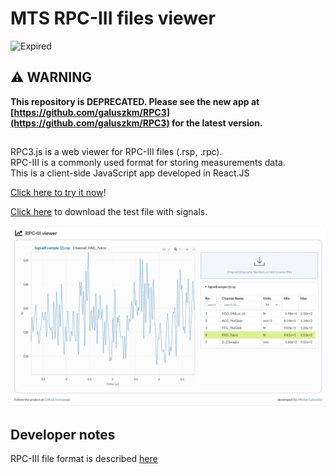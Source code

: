 # MTS RPC-III files viewer

![Expired](https://img.shields.io/badge/Status-Expired-red)

## ⚠️ WARNING

**This repository is DEPRECATED. Please see the new app at [https://github.com/galuszkm/RPC3](https://github.com/galuszkm/RPC3) for the latest version.**

##
RPC3.js is a web viewer for RPC-III files (.rsp, .rpc).  
RPC-III is a commonly used format for storing measurements data.  
This is a client-side JavaScript app developed in React.JS

[Click here to try it now](https://htmlpreview.github.io/?https://github.com/galuszkm/RPC3.js/blob/master/example/index.html)!

[Click here](https://github.com/galuszkm/RPC3.js/raw/master/example/SignalExample.rsp) to download the test file with signals.

<img src="https://github.com/galuszkm/RPC3.js/blob/master/public/WebApp.png?raw=true" alt="Web App">

## Developer notes
RPC-III file format is described [here](https://github.com/galuszkm/RPC3.js/blob/master/public/RPC3_Format.pdf)
